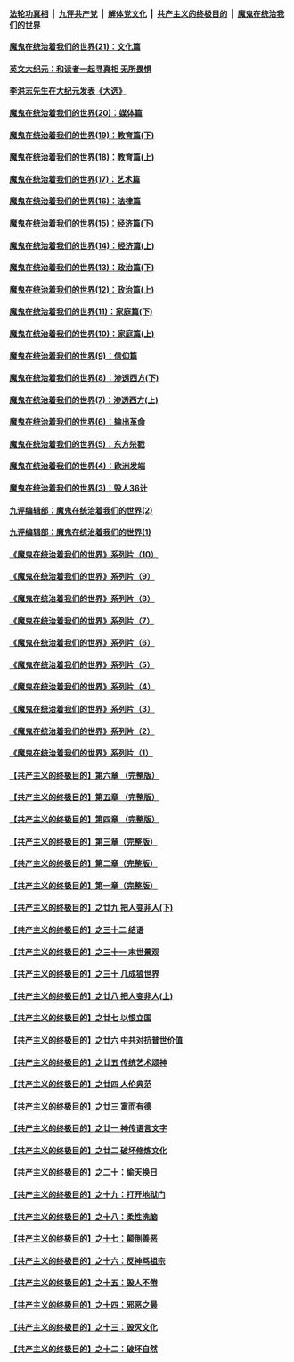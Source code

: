 

####  [法轮功真相](../../../../basic/blob/master/README.md?t=12242102) &nbsp;|&nbsp; [九评共产党](../../../../9ping.md/blob/master/README.md?t=12242102) &nbsp;|&nbsp; [解体党文化](../../../../jtdwh.md/blob/master/README.md?t=12242102)  &nbsp;|&nbsp; [共产主义的终极目的](../../../../gczydzjmd.md/blob/master/README.md?t=12242102) &nbsp;|&nbsp; [魔鬼在统治我们的世界](../../../../mgztzwmdsj.md/blob/master/README.md?t=12242102) 

#### [魔鬼在统治着我们的世界(21)：文化篇](../pages/nsc422/n10597706.md?t=12242102) 

#### [英文大纪元：和读者一起寻真相 无所畏惧](../pages/nsc422/n12542027.md?t=12242102) 

#### [李洪志先生在大纪元发表《大选》](../pages/nsc422/n12534746.md?t=12242102) 

#### [魔鬼在统治着我们的世界(20)：媒体篇](../pages/nsc422/n10586579.md?t=12242102) 

#### [魔鬼在统治着我们的世界(19)：教育篇(下)](../pages/nsc422/n10564808.md?t=12242102) 

#### [魔鬼在统治着我们的世界(18)：教育篇(上)](../pages/nsc422/n10526970.md?t=12242102) 

#### [魔鬼在统治着我们的世界(17)：艺术篇](../pages/nsc422/n10499093.md?t=12242102) 

#### [魔鬼在统治着我们的世界(16)：法律篇](../pages/nsc422/n10485969.md?t=12242102) 

#### [魔鬼在统治着我们的世界(15)：经济篇(下)](../pages/nsc422/n10469975.md?t=12242102) 

#### [魔鬼在统治着我们的世界(14)：经济篇(上)](../pages/nsc422/n10457370.md?t=12242102) 

#### [魔鬼在统治着我们的世界(13)：政治篇(下)](../pages/nsc422/n10448270.md?t=12242102) 

#### [魔鬼在统治着我们的世界(12)：政治篇(上)](../pages/nsc422/n10444576.md?t=12242102) 

#### [魔鬼在统治着我们的世界(11)：家庭篇(下)](../pages/nsc422/n10440961.md?t=12242102) 

#### [魔鬼在统治着我们的世界(10)：家庭篇(上)](../pages/nsc422/n10435448.md?t=12242102) 

#### [魔鬼在统治着我们的世界(9)：信仰篇](../pages/nsc422/n10432159.md?t=12242102) 

#### [魔鬼在统治着我们的世界(8)：渗透西方(下)](../pages/nsc422/n10429603.md?t=12242102) 

#### [魔鬼在统治着我们的世界(7)：渗透西方(上)](../pages/nsc422/n10426013.md?t=12242102) 

#### [魔鬼在统治着我们的世界(6)：输出革命](../pages/nsc422/n10421536.md?t=12242102) 

#### [魔鬼在统治着我们的世界(5)：东方杀戮](../pages/nsc422/n10417707.md?t=12242102) 

#### [魔鬼在统治着我们的世界(4)：欧洲发端](../pages/nsc422/n10414890.md?t=12242102) 

#### [魔鬼在统治着我们的世界(3)：毁人36计](../pages/nsc422/n10411583.md?t=12242102) 

#### [九评编辑部：魔鬼在统治着我们的世界(2)](../pages/nsc422/n10410036.md?t=12242102) 

#### [九评编辑部：魔鬼在统治着我们的世界(1)](../pages/nsc422/n10406825.md?t=12242102) 

#### [《魔鬼在统治着我们的世界》系列片（10）](../pages/nsc422/n12292670.md?t=12242102) 

#### [《魔鬼在统治着我们的世界》系列片（9）](../pages/nsc422/n12290859.md?t=12242102) 

#### [《魔鬼在统治着我们的世界》系列片（8）](../pages/nsc422/n12287445.md?t=12242102) 

#### [《魔鬼在统治着我们的世界》系列片（7）](../pages/nsc422/n12283425.md?t=12242102) 

#### [《魔鬼在统治着我们的世界》系列片（6）](../pages/nsc422/n12282314.md?t=12242102) 

#### [《魔鬼在统治着我们的世界》系列片（5）](../pages/nsc422/n12281419.md?t=12242102) 

#### [《魔鬼在统治着我们的世界》系列片（4）](../pages/nsc422/n12274024.md?t=12242102) 

#### [《魔鬼在统治着我们的世界》系列片（3）](../pages/nsc422/n12271322.md?t=12242102) 

#### [《魔鬼在统治着我们的世界》系列片（2）](../pages/nsc422/n12269049.md?t=12242102) 

#### [《魔鬼在统治着我们的世界》系列片（1）](../pages/nsc422/n12267575.md?t=12242102) 

#### [【共产主义的终极目的】第六章 （完整版）](../pages/nsc422/n11428913.md?t=12242102) 

#### [【共产主义的终极目的】第五章 （完整版）](../pages/nsc422/n11428912.md?t=12242102) 

#### [【共产主义的终极目的】第四章 （完整版）](../pages/nsc422/n11428907.md?t=12242102) 

#### [【共产主义的终极目的】第三章（完整版）](../pages/nsc422/n11428848.md?t=12242102) 

#### [【共产主义的终极目的】第二章（完整版）](../pages/nsc422/n11428831.md?t=12242102) 

#### [【共产主义的终极目的】第一章（完整版）](../pages/nsc422/n11417651.md?t=12242102) 

#### [【共产主义的终极目的】之廿九 把人变非人(下)](../pages/nsc422/n11344140.md?t=12242102) 

#### [【共产主义的终极目的】之三十二 结语](../pages/nsc422/n11360535.md?t=12242102) 

#### [【共产主义的终极目的】之三十一 末世景观](../pages/nsc422/n11351129.md?t=12242102) 

#### [【共产主义的终极目的】之三十 几成狼世界](../pages/nsc422/n11348280.md?t=12242102) 

#### [【共产主义的终极目的】之廿八 把人变非人(上)](../pages/nsc422/n11340492.md?t=12242102) 

#### [【共产主义的终极目的】之廿七 以恨立国](../pages/nsc422/n11336944.md?t=12242102) 

#### [【共产主义的终极目的】之廿六 中共对抗普世价值](../pages/nsc422/n11324785.md?t=12242102) 

#### [【共产主义的终极目的】之廿五 传统艺术颂神](../pages/nsc422/n11296396.md?t=12242102) 

#### [【共产主义的终极目的】之廿四 人伦典范](../pages/nsc422/n11296397.md?t=12242102) 

#### [【共产主义的终极目的】之廿三 富而有德](../pages/nsc422/n11283598.md?t=12242102) 

#### [【共产主义的终极目的】之廿一 神传语言文字](../pages/nsc422/n11263265.md?t=12242102) 

#### [【共产主义的终极目的】之廿二 破坏修炼文化](../pages/nsc422/n11245728.md?t=12242102) 

#### [【共产主义的终极目的】之二十：偷天换日](../pages/nsc422/n11238846.md?t=12242102) 

#### [【共产主义的终极目的】之十九：打开地狱门](../pages/nsc422/n11206376.md?t=12242102) 

#### [【共产主义的终极目的】之十八：柔性洗脑](../pages/nsc422/n11199994.md?t=12242102) 

#### [【共产主义的终极目的】之十七：颠倒善恶](../pages/nsc422/n11179782.md?t=12242102) 

#### [【共产主义的终极目的】之十六：反神骂祖宗](../pages/nsc422/n11166798.md?t=12242102) 

#### [【共产主义的终极目的】之十五：毁人不倦](../pages/nsc422/n11166792.md?t=12242102) 

#### [【共产主义的终极目的】之十四：邪恶之最](../pages/nsc422/n11150249.md?t=12242102) 

#### [【共产主义的终极目的】之十三：毁灭文化](../pages/nsc422/n11135227.md?t=12242102) 

#### [【共产主义的终极目的】之十二：破坏自然](../pages/nsc422/n11135214.md?t=12242102) 

